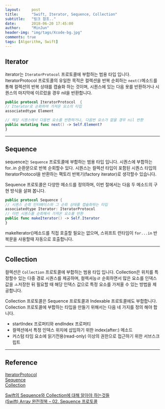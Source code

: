 ```yaml
---
layout:     post
title:      "Swift, Iterator, Sequence, Collection"
subtitle:   "링크 참조.."
date:       2018-06-20 17:45:00
author:     "MinJun"
header-img: "img/tags/Xcode-bg.jpg"
comments: true 
tags: [Algorithm, Swift]
---
```


## Iterator

iterator는 `IteratorProtocol` 프로토콜에 부합하는 범용 타입 입니다. IteratorProtocol 프로토콜의 유일한 목적은 컬렉션을 반복 순회하는 `next()`메소드를 통해 컬렉션의 반복 상태를 캡슐화 하는 것이며, 시퀀스에 있는 다음 욧를 반환하거나 시퀀스의 마지막에 이르렀을 경우 nil을 반환합니다. 

```swift
public protocol IteratorProtocol  {
// Iterator로 순회하여 가져온 요소의 타입 
associatedtype Element

// 해당 시퀀스에서 다음번 요소를 반환하거나, 다음번 요소가 없을 경우 nil 반환 
public mutating func next() -> Self.Element? 
}
```

---

## Sequence 

sequence는 `Sequence` 프로토콜에 부합하는 범용 타입 입니다. 시퀀스에 부합하는 for..in 순환문으로 반복 순회할수 있다. 시퀀스는 컬렉션 타입이 포함된 시퀀스 타입의 IteratorProtocol을 반환하는 팩토리 반복기(factory iterator)로 생각할수 있습니다. 

Sequence 프로토콜은 다양한 메소드를 정의하며, 이번 절에서는 다음 두 메소드의 구현 방식을 살펴 봅니다. 

```swift
public protocol Sequence {
// 시퀀스 순회 인터페이스와 그 순회 상태를 캡슐화하는 타입
associatedtype Iterator: IteratorProtocol
// 이번 시퀀스를 순회해서 가져온 요소를 반환
public func makeIterator() -> Self.Iterator 
}
```

makeIterator()메소드를 직접 호출할 필요는 없으며, 스위프트 런타임이 `for...in` 반복문을 사용할때 자동으로 호출합니다.

---

## Collection 

컬렉션은 `Collection` 프로토콜에 부합하는 범용 타입 입니다. Collection은 위치를 특정할수 있는 다중 경로 시퀀스를 제공하며, 컬렉셔능ㄹ 순회하면서 많은 요소를 인덱스 값을 ㅗ저장한 뒤 필요할 때 해당 인덱스 값으로 특정 요소를 가져올 수 있는 방법을 제공합니다. 

Collection 프로토콜은 Sequence 프로토콜과 Indexable 프로토콜에도 부합합니다. Collection 프로토콜에 부합하는 타입을 만들기 위해서는 다음 네 가지를 정의 해야 합니다.

- startIndex 프로퍼티와 endIndex 프로퍼티
- 컬렉션에서 특정 인덱스 위치에 삽입하기 위한 index(after:) 메소드
- 커스텀 타임 요소에 읽기전용(read-only) 이상의 권한으로 접근하기 위한 서브스크립트 

---

## Reference 

[IteratorProtocol](https://developer.apple.com/documentation/swift/iteratorprotocol)<br>
[Sequence](https://developer.apple.com/documentation/swift/sequence)<br>
[Collection](https://developer.apple.com/documentation/swift/collection)<br>

[Swift의 Sequence와 Collection에 대해 알아야 하는것들](https://academy.realm.io/kr/posts/try-swift-soroush-khanlou-sequence-collection/)<br>
[(Swift) Array 완전정복 – 02. Sequence 프로토콜](https://soooprmx.com/archives/7047)<br>

